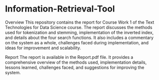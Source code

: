 # Information-Retrieval-Tool

Overview
This repository contains the report for Course Work 1 of the Text Technologies for Data Science course. The report discusses the methods used for tokenization and stemming, implementation of the inverted index, and details about the four search functions. It also includes a commentary on the system as a whole, challenges faced during implementation, and ideas for improvement and scalability.

Report
The report is available in the Report.pdf file. It provides a comprehensive overview of the methods used, implementation details, lessons learned, challenges faced, and suggestions for improving the system.
